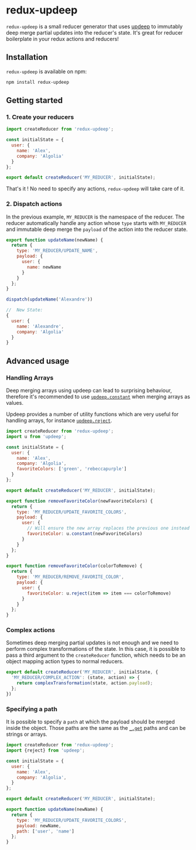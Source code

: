 # redux-updeep

`redux-updeep` is a small reducer generator that uses [updeep](https://github.com/substantial/updeep) to immutably deep merge partial updates into the reducer's state. It's great for reducer boilerplate in your redux actions and reducers!

## Installation

`redux-updeep` is available on npm:

```bash
npm install redux-updeep
```


## Getting started

### 1. Create your reducers

```js
import createReducer from 'redux-updeep';

const initialState = {
  user: {
    name: 'Alex',
    company: 'Algolia'
  }
};

export default createReducer('MY_REDUCER', initialState);
```

That's it ! No need to specify any actions, `redux-updeep` will take care of it.


### 2. Dispatch actions

In the previous example, `MY_REDUCER` is the namespace of the reducer. The reducer automatically handle any action whose `type` starts with `MY_REDUCER` and immutable deep merge the `payload` of the action into the reducer state.

```js
export function updateName(newName) {
  return {
    type: 'MY_REDUCER/UPDATE_NAME',
    payload: {
      user: {
        name: newName
      }
    }
  };
}
```

```js
dispatch(updateName('Alexandre'))

//  New State:
{
  user: {
    name: 'Alexandre',
    company: 'Algolia'
  }
}
```



## Advanced usage

### Handling Arrays

Deep merging arrays using updeep can lead to surprising behaviour, therefore it's recommended to use [`updeep.constant`](https://github.com/substantial/updeep#uconstantobject) when merging arrays as values.

Updeep provides a number of utility functions which are very useful for handling arrays, for instance [`updeep.reject`](https://github.com/substantial/updeep#urejectpredicate-object).


```js
import createReducer from 'redux-updeep';
import u from 'updeep';

const initialState = {
  user: {
    name: 'Alex',
    company: 'Algolia',
    favoriteColors: ['green', 'rebeccapurple']
  }
};

export default createReducer('MY_REDUCER', initialState);

export function removeFavoriteColor(newFavoriteColors) {
  return {
    type: 'MY_REDUCER/UPDATE_FAVORITE_COLORS',
    payload: {
      user: {
        // Will ensure the new array replaces the previous one instead of merging with it
        favoriteColor: u.constant(newFavoriteColors)
      }
    }
  };
}

export function removeFavoriteColor(colorToRemove) {
  return {
    type: 'MY_REDUCER/REMOVE_FAVORITE_COLOR',
    payload: {
      user: {
        favoriteColor: u.reject(item => item === colorToRemove)
      }
    }
  };
}
```


### Complex actions

Sometimes deep merging partial updates is not enough and we need to perform complex transformations of the state. In this case, it is possible to pass a third argument to the `createReducer` function, which needs to be an object mapping action types to normal reducers.

```js
export default createReducer('MY_REDUCER', initialState, {
  'MY_REDUCER/COMPLEX_ACTION': (state, action) => {
    return complexTransformation(state, action.payload);
  };
})
```


### Specifying a path

It is possible to specify a `path` at which the payload should be merged inside the object. Those paths are the same as the [`_.get`](https://lodash.com/docs#get) paths and can be strings or arrays.

```js
import createReducer from 'redux-updeep';
import {reject} from 'updeep';

const initialState = {
  user: {
    name: 'Alex',
    company: 'Algolia',
  }
};

export default createReducer('MY_REDUCER', initialState);

export function updateName(newName) {
  return {
    type: 'MY_REDUCER/UPDATE_FAVORITE_COLORS',
    payload: newName,
    path: ['user', 'name']
  };
}
```

